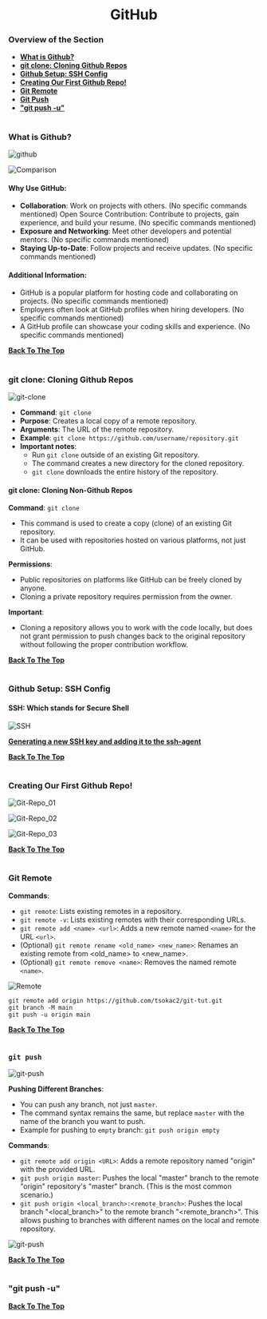 <h1 align="center">GitHub</h1>

### Overview of the Section
* **[What is Github?](#github)**
* **[git clone: Cloning Github Repos](#git-clone)**
* **[Github Setup: SSH Config](#ssh)**
* **[Creating Our First Github Repo!](#git-repo)**
* **[Git Remote](#git-remote)**
* **[Git Push](#git-push)**
* **["git push -u"](#git-push-u)**


#
### <a name="github">What is Github?</a>

![github](https://github.com/tsokac2/-_-_Git_and_GitHub_CheatSheet/blob/main/src/44.JPG)

![Comparison](https://github.com/tsokac2/-_-_Git_and_GitHub_CheatSheet/blob/main/src/45.JPG)

#### Why Use GitHub:
- **Collaboration**: Work on projects with others. (No specific commands mentioned)
Open Source Contribution: Contribute to projects, gain experience, and build your resume. (No specific commands mentioned)
- **Exposure and Networking**: Meet other developers and potential mentors. (No specific commands mentioned)
- **Staying Up-to-Date**: Follow projects and receive updates. (No specific commands mentioned)

#### Additional Information:
- GitHub is a popular platform for hosting code and collaborating on projects. (No specific commands mentioned)
- Employers often look at GitHub profiles when hiring developers. (No specific commands mentioned)
- A GitHub profile can showcase your coding skills and experience. (No specific commands mentioned)

**[Back To The Top](#Overview-of-the-Section)**
#
### <a name="git-clone">git clone: Cloning Github Repos</a>

![git-clone](https://github.com/tsokac2/-_-_Git_and_GitHub_CheatSheet/blob/main/src/46.JPG)

- **Command**: ``git clone``
- **Purpose**: Creates a local copy of a remote repository.
- **Arguments**: The URL of the remote repository.
- **Example**: ``git clone https://github.com/username/repository.git``
- **Important notes**:
    - Run ``git clone`` outside of an existing Git repository.
    - The command creates a new directory for the cloned repository.
    - ``git clone`` downloads the entire history of the repository.

#### git clone: Cloning Non-Github Repos

**Command**: ``git clone``
- This command is used to create a copy (clone) of an existing Git repository.
- It can be used with repositories hosted on various platforms, not just GitHub.

**Permissions**:
- Public repositories on platforms like GitHub can be freely cloned by anyone.
- Cloning a private repository requires permission from the owner.

**Important**:
- Cloning a repository allows you to work with the code locally, but does not grant permission to push changes back to the original repository without following the proper contribution workflow.

**[Back To The Top](#Overview-of-the-Section)**
#
### <a name="ssh">Github Setup: SSH Config</a>

#### SSH: Which stands for Secure Shell

![SSH](https://github.com/tsokac2/-_-_Git_and_GitHub_CheatSheet/blob/main/src/47.JPG)

**[Generating a new SSH key and adding it to the ssh-agent](https://docs.github.com/en/authentication/connecting-to-github-with-ssh/generating-a-new-ssh-key-and-adding-it-to-the-ssh-agent)**

**[Back To The Top](#Overview-of-the-Section)**
#
### <a name="git-repo">Creating Our First Github Repo!</a>

![Git-Repo_01](https://github.com/tsokac2/-_-_Git_and_GitHub_CheatSheet/blob/main/src/48.JPG)

![Git-Repo_02](https://github.com/tsokac2/-_-_Git_and_GitHub_CheatSheet/blob/main/src/49.JPG)

![Git-Repo_03](https://github.com/tsokac2/-_-_Git_and_GitHub_CheatSheet/blob/main/src/50.JPG)

**[Back To The Top](#Overview-of-the-Section)**
#

### <a name="git-remote">Git Remote</a>
**Commands**:
- ``git remote``: Lists existing remotes in a repository.
- ``git remote -v``: Lists existing remotes with their corresponding URLs.
- ``git remote add <name> <url>``: Adds a new remote named ``<name>`` for the URL ``<url>``.
- (Optional) ``git remote rename <old_name> <new_name>``: Renames an existing remote from <old_name> to <new_name>.
- (Optional) ``git remote remove <name>``: Removes the named remote ``<name>``.

![Remote](https://github.com/tsokac2/-_-_Git_and_GitHub_CheatSheet/blob/main/src/51.JPG)

```
git remote add origin https://github.com/tsokac2/git-tut.git
git branch -M main
git push -u origin main
```
**[Back To The Top](#Overview-of-the-Section)**
#
### <a name="git-push">``git push``</a>

![git-push](https://github.com/tsokac2/-_-_Git_and_GitHub_CheatSheet/blob/main/src/52.JPG)

**Pushing Different Branches**:
- You can push any branch, not just ``master``.
- The command syntax remains the same, but replace ``master`` with the name of the branch you want to push.
- Example for pushing to ``empty`` branch: ``git push origin empty``

**Commands**:
- ``git remote add origin <URL>``: Adds a remote repository named "origin" with the provided URL.
- ``git push origin master``: Pushes the local "master" branch to the remote "origin" repository's "master" branch. (This is the most common scenario.)
- ``git push origin <local_branch>:<remote_branch>``: Pushes the local branch "<local_branch>" to the remote branch "<remote_branch>". This allows pushing to branches with different names on the local and remote repository.

![git-push](https://github.com/tsokac2/-_-_Git_and_GitHub_CheatSheet/blob/main/src/53.JPG)

**[Back To The Top](#Overview-of-the-Section)**
#

### <a name="git-push-u">"git push -u"</a>



**[Back To The Top](#Overview-of-the-Section)**
#